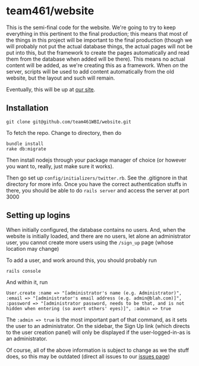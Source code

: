 team461/website
===============

This is the semi-final code for the website.
We're going to try to keep everything in this pertinent to the final production;
this means that most of the things in this project will be important to the final
production (though we will probably not put the actual database things, the actual
pages will not be put into this, but the framework to create the pages automatically
and read them from the database when added will be there).
This means no actual content will be added, as we're creating this as a framework.
When _on_ the server, scripts will be used to add content automatically from the old website, but the layout and such will remain.

Eventually, this will be up at [our site](http://boilerinvasion.org).

Installation
------------

    git clone git@github.com/team461WBI/website.git

To fetch the repo. Change to directory, then do

    bundle install
    rake db:migrate

Then install nodejs through your package manager of choice (or however 
you want to, really, just make sure it works).

Then go set up `config/initializers/twitter.rb`.
See the .gitignore in that directory for more info.
Once you have the correct authentication stuffs in there,
you should be able to do `rails server` and access the server at port 3000

Setting up logins
-----------------

When initially configured, the database contains no users.
And, when the website is initially loaded, and there are no users,
let alone an administrator user, you cannot create more users using
the `/sign_up` page (whose location may change)

To add a user, and work around this, you should probably run

    rails console

And within it, run

    User.create :name => "[administrator's name (e.g. Administrator)", :email => "[administrator's email address (e.g. admin@blah.com)]", :password => "[administrator password, needs to be that, and is not hidden when entering (so avert others' eyes)]", :admin => true

The `:admin => true` is the most important part of that command,
as it sets the user to an administrator.
On the sidebar, the Sign Up link (which directs to the user creation
panel) will only be displayed if the user-logged-in-as is an administrator.

Of course, all of the above information is subject to change as we the stuff
does, so this may be outdated (direct all issues to our [issues page](https://github.com/team461WBI/website/issues))
